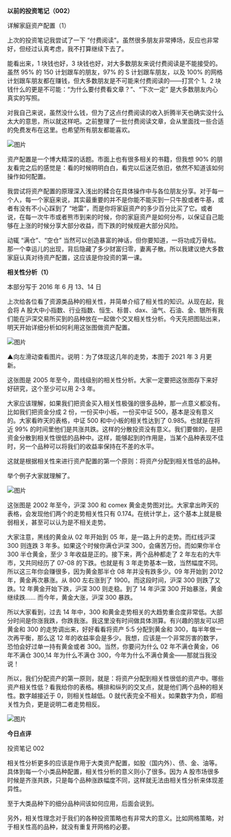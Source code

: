 

**以前的投资笔记（002）**

详解家庭资产配置（1）

上次的投资笔记我尝试了一下 “付费阅读”。虽然很多朋友非常捧场，反应也非常好，但经过认真考虑，我不打算继续下去了。

能看出来，1 块钱也好，3 块钱也好，对大多数朋友来说付费阅读是不能接受的。虽然 95% 的 150 计划跟车的朋友，97% 的 S 计划跟车朋友，以及 100% 的网格计划跟车朋友都在赚钱，但大多数朋友是不可能来付费阅读的——打赏个 1、2 块钱什么的更是不可能：“为什么要付费看文章？”、“下次一定” 是大多数朋友内心真实的写照。

对我自己来说，虽然没什么钱，但为了这点付费阅读的收入折腾半天也确实没什么太大的意思，所以就这样吧。之前整理了一批付费阅读文章，会从里面找一些合适的免费发布在这里。也希望所有朋友都能喜欢。

![图片](https://mmbiz.qpic.cn/mmbiz_png/SEPick5M9xjM5OunqibcicQpibS25PSjXaKKics3CIUd3SWfiazI9WoHnQ6s9ASyxKnLgQoGUFCHuHCcVRiamIY1pDzWA/640?wx_fmt=png)

资产配置是一个博大精深的话题。市面上也有很多相关的书籍，但我想 90% 的朋友看完之后的感觉是：看的时候明明白白，看完以后迷茫依旧，依然不知道该如何操作如何配置。

我尝试将资产配置的原理深入浅出的糅合在具体操作中与各位朋友分享。对于每一个人，每一个家庭来说，其实最重要的并不是你能不能买到一只牛股或者牛基，或者有没有不小心踩到了 “地雷”，而是你将家庭资产的多少百分比买了它。或者说，在每一次牛市或者熊市到来的时候，你的家庭资产是如何分布，以保证自己能够在上涨的时候分享大部分收益，而下跌的时候规避大部分风险。

动辄 “满仓”、“空仓” 当然可以创造暴富的神话，但你要知道，一将功成万骨枯。那一个幸运儿的出现，背后隐藏了多少财富归零，妻离子散。所以我建议绝大多数家庭认真对待资产配置，这应该是你投资的第一课。

**相关性分析（1）**

本部分写于 2016 年 6 月 13、14 日

上次给各位看了资源类品种的相关性，并简单介绍了相关性的知识。从现在起，我会将 A 股大中小指数、行业指数、恒生、标普、dax、油气、石油、金、银所有我们能在沪深交易所买到的品种放在一起做个交叉相关性分析。今天先把图贴出来，明天开始详细分析如何利用这张图做资产配置。

![图片](https://mmbiz.qpic.cn/mmbiz_png/SEPick5M9xjM5OunqibcicQpibS25PSjXaKKzI10RXw9VeKjp57OHSD9NxCJAiahsvO0ricUePWQ6rIRxA8nnygklH9A/640?wx_fmt=png)

▲向左滑动查看图片。说明：为了体现这几年的走势，本图于 2021 年 3 月更新。

这张图是 2005 年至今，周线级别的相关性分析。大家一定要把这张图存下来好好研究，这个至少可以用 2-3 年。

大家应该理解，如果我们把资金买入相关性极强的很多品种，那一点意义都没有。比如我们把资金分成 2 份，一份买中小板，一份买中证 500，基本是没有意义的。大家看昨天的表格，中证 500 和中小板的相关性达到了 0.985。也就是在将近 99% 的时间里他们是共涨共跌。这样的分散投资没有意义。我们要做的，是把资金分散到相关性很低的品种中。这样，能够起到的作用是，当某个品种表现不佳时，另一个品种可以将我们的收益率保持在不差的水平。

这就是根据相关性来进行资产配置的第一个原则：将资产分配到相关性低的品种。

举个例子大家就理解了。

![图片](https://mmbiz.qpic.cn/mmbiz_png/SEPick5M9xjM5OunqibcicQpibS25PSjXaKKfZOEPNfiaZ3zfrg9QltQ9iahxiazicEp0kk4vyzHMwlYhhmXYmrmoWb7FQ/640?wx_fmt=png)

这张图是 2002 年至今，沪深 300 和 comex 黄金走势图对比。大家拿出昨天的表格，会发现他们两个的走势相关性只有 0.174。在统计学上，这个基本上就是极弱相关，甚至可以认为是不相关走势。

大家注意，黑线的黄金从 02 年开始到 05 年，是一路上升的走势。而红线沪深 300 则连跌 3 年多。如果这个时候你满仓沪深 300，会痛苦万份。而如果你半仓 300 半仓黄金，至少 3 年收益是正的。接下来，两个品种都走了 2 年左右的大牛市，又共同经历了 07-08 的下跌。也就是有 3 年走势基本一致，当然幅度不同。所以这三年你会赚很多，因为黄金那半仓 08 年并没有跌多少。09 年开始到 2012 年，黄金再次暴涨。从 800 左右涨到了 1900。而这段时间，沪深 300 则跌了又跌。12 年黄金开始下跌，沪深 300 则走稳。到了 14 年沪深 300 开始暴涨，黄金继续跌…… 而今年，黄金大涨，沪深 300 暴跌。

所以大家看到，过去 14 年中，300 和黄金走势相关的大趋势重合度非常低。大部分时间是你涨我跌，你跌我涨。我这里没有时间做具体测算。有兴趣的朋友可以把黄金和 300 的走势调出来，好好看看将资产 5:5 分配到黄金和 300，每半年做一次再平衡，那么这 12 年的收益率会是多少。我想，应该是一个非常厉害的数字，恐怕会好过单一持有黄金或者 300。当然，你要问为什么 02 年不满仓黄金，06 年不满仓 300,14 年为什么不满仓 300，今年为什么不满仓黄金——那就当我没说！

所以，我们分配资产的第一原则，就是：将资产分配到相关性很低的资产中。哪些资产相关性低？看我给你的表格。横排和纵列的交叉点，就是他们两个品种的相关性。数字越接近于 0，则相关性越低。0 就代表完全不相关。如果数字为负，即相关性为负，更是说明二者走势相反。

![图片](https://mmbiz.qpic.cn/mmbiz_jpg/SEPick5M9xjM5OunqibcicQpibS25PSjXaKKPUCTx8Z33OuxICEr6R4gibaS4xc7Am0HRGIO5Jsqk0ovM8vlJONURKA/640?wx_fmt=jpeg)

**今日点评**

投资笔记 002

相关性分析更多的应该是作用于大类资产配置，如股（国内外）、债、金、油等。具体到每一个小类品种配置，相关性分析的意义则小了很多。因为 A 股市场很多时候是齐涨共跌，只是每个品种涨跌幅度不同，这样就无法由相关性分析来体现差异性。

至于大类品种下的细分品种间该如何应用，后面会说到。

另外，相关性理念对于我们的各种投资策略也有非常大的意义。比如网格策略，对于相关性高的品种，就没有重复开网格的必要。


